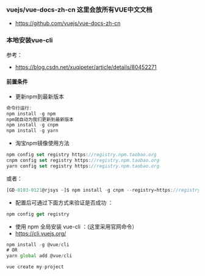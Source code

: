 
### vuejs/vue-docs-zh-cn 这里会放所有VUE中文文档
* https://github.com/vuejs/vue-docs-zh-cn

### 本地安装vue-cli
参考：

- https://blog.csdn.net/xuqipeter/article/details/80452271

#### 前置条件

- 更新npm到最新版本 
```js
命令行运行: 
npm install -g npm 
npm就自动为我们更新到最新版本
npm install -g cnpm
npm install -g yarn
```
- 淘宝npm镜像使用方法 
```js
npm config set registry https://registry.npm.taobao.org 
cnpm config set registry https://registry.npm.taobao.org 
yarn config set registry https://registry.npm.taobao.org 
```
或者：
```js
[GD-0103-0121@rjsys ~]$ npm install -g cnpm --registry=https://registry.npm.taobao.org
```

- 配置后可通过下面方式来验证是否成功 ： 
```js
npm config get registry
```
- 使用 npm 全局安装 vue-cli ：(这里采用官网命令）
- https://cli.vuejs.org/
```js
npm install -g @vue/cli
# OR
yarn global add @vue/cli

vue create my-project
```
